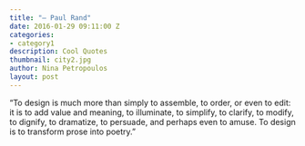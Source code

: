 ```yaml
---
title: "– Paul Rand"
date: 2016-01-29 09:11:00 Z
categories:
- category1
description: Cool Quotes
thumbnail: city2.jpg
author: Nina Petropoulos
layout: post
---
```


“To design is much more than simply to assemble, to order, or even to edit: it is to add value and meaning, to illuminate, to simplify, to clarify, to modify, to dignify, to dramatize, to persuade, and perhaps even to amuse. To design is to transform prose into poetry.”